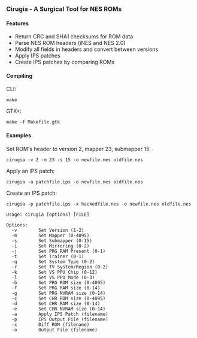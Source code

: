 ### Cirugía - A Surgical Tool for NES ROMs

#### Features
* Return CRC and SHA1 checksums for ROM data
* Parse NES ROM headers (iNES and NES 2.0)
* Modify all fields in headers and convert between versions
* Apply IPS patches
* Create IPS patches by comparing ROMs

#### Compiling
CLI:
```
make
```
GTK+:
```
make -f Makefile.gtk
```

#### Examples
Set ROM's header to version 2, mapper 23, submapper 15:  
```
cirugia -v 2 -m 23 -s 15 -o newfile.nes oldfile.nes
```

Apply an IPS patch:  
```
cirugia -a patchfile.ips -o newfile.nes oldfile.nes
```

Create an IPS patch:  
```
cirugia -p patchfile.ips -x hackedfile.nes -o newfile.nes oldfile.nes
```

```
Usage: cirugia [options] [FILE]

Options:
  -v        Set Version (1-2)
  -m        Set Mapper (0-4095)
  -s        Set Submapper (0-15)
  -i        Set Mirroring (0-2)
  -j        Set PRG RAM Present (0-1)
  -t        Set Trainer (0-1)
  -q        Set System Type (0-2)
  -r        Set TV System/Region (0-2)
  -k        Set VS PPU Chip (0-12)
  -l        Set VS PPU Mode (0-3)
  -b        Set PRG ROM size (0-4095)
  -f        Set PRG RAM size (0-14)
  -g        Set PRG NVRAM size (0-14)
  -c        Set CHR ROM size (0-4095)
  -d        Set CHR RAM size (0-14)
  -e        Set CHR NVRAM size (0-14)
  -a        Apply IPS Patch (filename)
  -p        IPS Output File (filename)
  -x        Diff ROM (filename)
  -o        Output File (filename)
```
